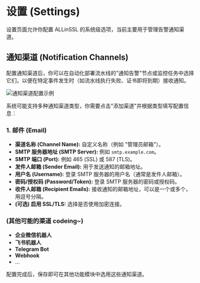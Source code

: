 # 设置 (Settings)

设置页面允许你配置 ALLinSSL 的系统级选项，当前主要用于管理告警通知渠道。

## 通知渠道 (Notification Channels)

配置通知渠道后，你可以在自动化部署流水线的"通知告警"节点或监控任务中选择它们，以便在特定事件发生时（如流水线执行失败、证书即将到期）接收通知。

![通知渠道配置示例](/images/settings.png)

系统可能支持多种通知渠道类型，你需要点击"添加渠道"并根据类型填写配置信息：

### 1. 邮件 (Email)

*   **渠道名称 (Channel Name):** 自定义名称（例如 "管理员邮箱"）。
*   **SMTP 服务器地址 (SMTP Server):** 例如 `smtp.example.com`。
*   **SMTP 端口 (Port):** 例如 465 (SSL) 或 587 (TLS)。
*   **发件人邮箱 (Sender Email):** 用于发送通知的邮箱地址。
*   **用户名 (Username):** 登录 SMTP 服务器的用户名（通常是发件人邮箱）。
*   **密码/授权码 (Password/Token):** 登录 SMTP 服务器的密码或授权码。
*   **收件人邮箱 (Recipient Emails):** 接收通知的邮箱地址，可以是一个或多个，用逗号分隔。
*   **(可选) 启用 SSL/TLS:** 选择是否使用加密连接。


### (其他可能的渠道 codeing~)

*   **企业微信机器人**
*   **飞书机器人**
*   **Telegram Bot**
*   **Webhook**
*   ...

配置完成后，保存即可在其他功能模块中选用这些通知渠道。
